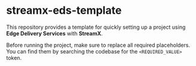 # streamx-eds-template
This repository provides a template for quickly setting up a project using **Edge Delivery Services** with **StreamX**.

Before running the project, make sure to replace all required placeholders.
You can find them by searching the codebase for the `<REQUIRED_VALUE>` token.